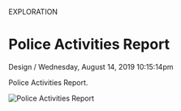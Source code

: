 <p class="type">EXPLORATION</p>

# Police Activities Report

<p class="meta">Design  /  Wednesday, August 14, 2019 10:15:14pm</p>

Police Activities Report.

![Police Activities Report](https://farooq-agent.web.app/assets/images/works/large/police-activities-report.jpg)
